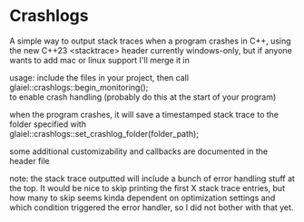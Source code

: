 # Crashlogs
A simple way to output stack traces when a program crashes in C++, using the new C++23 &lt;stacktrace> header
currently windows-only, but if anyone wants to add mac or linux support I'll merge it in

usage: include the files in your project, then call  
glaiel::crashlogs::begin_monitoring();  
to enable crash handling (probably do this at the start of your program)

when the program crashes, it will save a timestamped stack trace to the folder specified with  
glaiel::crashlogs::set_crashlog_folder(folder_path);

some additional customizability and callbacks are documented in the header file


note: the stack trace outputted will include a bunch of error handling stuff at the top. It would be nice to skip printing the first X stack trace entries, but how many to skip seems kinda dependent on optimization settings and which condition triggered the error handler, so I did not bother with that yet.

